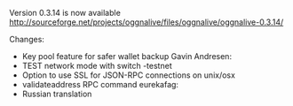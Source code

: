 Version 0.3.14 is now available
http://sourceforge.net/projects/oggnalive/files/oggnalive/oggnalive-0.3.14/

Changes:
* Key pool feature for safer wallet backup
Gavin Andresen:
* TEST network mode with switch -testnet
* Option to use SSL for JSON-RPC connections on unix/osx
* validateaddress RPC command
eurekafag:
* Russian translation
